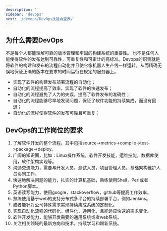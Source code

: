 ```yaml
---
description: ''
sidebar: 'devops'
next: '/devops/DevOps技能自查表/'
---
```


## 为什么需要DevOps

不是每个人都能理解可靠的版本管理和牢固的构建系统的重要性。 也不是任何人能使得软件的发布达到可靠性，可重复性和可审计的高标准。Devops的职责就是将软件的构建和发布的流程自动化并且使它像机器人生产线一样运转，从而精确无误地保证正确的版本在要求的时间运行在规定的服务器上。

- 实现了软件的构建发布部署流程的自动化；
- 自动化的流程提高了效率，实现了软件的快速发布；
- 自动化的流程避免了人为的失误，提高了软件发布的准确性；
- 自动化的流程能够尽早地发现问题，保证了软件功能的持续集成，而没有回退；
- 自动化的流程使得软件的发布可靠且可重复；

## DevOps的工作岗位的要求

1. 了解软件开发的整个流程，其中包括source->metrics->compile->test->package->deploy。
2. 广阔的知识面，比如：Linux操作系统，软件开发技能，运维技能，数据库使用，软件架构实现等。
3. 沟通交流能力，需要与开发人员，测试人员，项目管理人员，基础架构维护人员协同工作。
3. 快速地解决问题的能力，扎实的计算机基础，熟练使用Shell，Perl或者Python脚本。 
4. 英语读写能力，使用google，stackoverflow，github等提高工作效率。
5. 熟练使用基于web的支持分布式多平台的持续部署平台，例如Jenkins。
6. 或者能针对公司特殊需求实现持续集成系统的定制化。
7. 实现自动化流程的代码化，组件化，通用化，且能适应快速的需求变化。
8. 软件开发能力，能够开发需要的通用系统或者web系统。
9. 关注相关领域的最新方向和技术，持续学习和跟新系统。


 

  
